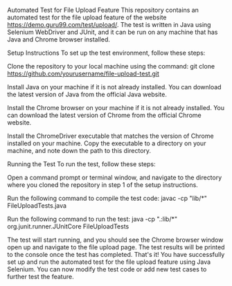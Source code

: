 Automated Test for File Upload Feature
This repository contains an automated test for the file upload feature of the website https://demo.guru99.com/test/upload/. The test is written in Java using Selenium WebDriver and JUnit, and it can be run on any machine that has Java and Chrome browser installed.

Setup Instructions
To set up the test environment, follow these steps:

Clone the repository to your local machine using the command:
git clone https://github.com/yourusername/file-upload-test.git

Install Java on your machine if it is not already installed. You can download the latest version of Java from the official Java website.

Install the Chrome browser on your machine if it is not already installed. You can download the latest version of Chrome from the official Chrome website.

Install the ChromeDriver executable that matches the version of Chrome installed on your machine. Copy the executable to a directory on your machine, and note down the path to this directory.

Running the Test
To run the test, follow these steps:

Open a command prompt or terminal window, and navigate to the directory where you cloned the repository in step 1 of the setup instructions.

Run the following command to compile the test code:
javac -cp "lib/*" FileUploadTests.java

Run the following command to run the test:
java -cp ".:lib/*" org.junit.runner.JUnitCore FileUploadTests

The test will start running, and you should see the Chrome browser window open up and navigate to the file upload page. The test results will be printed to the console once the test has completed.
That's it! You have successfully set up and run the automated test for the file upload feature using Java Selenium. You can now modify the test code or add new test cases to further test the feature.